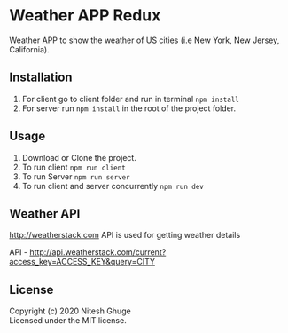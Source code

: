 # Weather APP Redux

Weather APP to show the weather of US cities (i.e New York, New Jersey, California).

## Installation

1. For client go to client folder and run in terminal ```npm install```
2. For server run ```npm install``` in the root of the project folder.


## Usage

1. Download or Clone the project. 
2. To run client ```npm run client```
3. To run Server ```npm run server```
4. To run client and server concurrently ```npm run dev```

## Weather API

http://weatherstack.com API is used for getting weather details

API - http://api.weatherstack.com/current?access_key=ACCESS_KEY&query=CITY

## License
Copyright (c) 2020 Nitesh Ghuge \
Licensed under the MIT license.